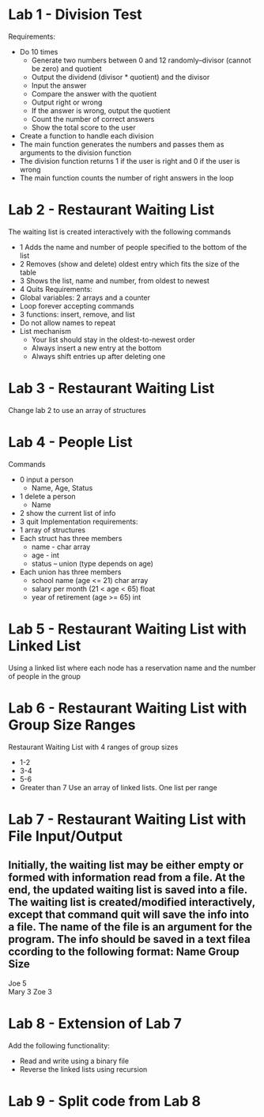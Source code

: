 # Lab 1 - Division Test
Requirements:
* Do 10 times
  * Generate two numbers between 0 and 12 randomly–divisor (cannot be zero) and quotient
  * Output the dividend (divisor * quotient) and the divisor
  * Input the answer
  * Compare the answer with the quotient
  * Output right or wrong
  * If the answer is wrong, output the quotient
  * Count the number of correct answers
  * Show the total score to the user
* Create a function to handle each division
* The main function generates the numbers and passes them as arguments to the division function
* The division function returns 1 if the user is right and 0 if the user is wrong 
* The main function counts the number of right answers in the loop

# Lab 2 - Restaurant Waiting List
The waiting list is created interactively with the following commands
* 1 <name> <number> Adds the name and number of people specified to the bottom of the list
* 2 <size> Removes (show and delete) oldest entry which fits the size of the table
* 3 Shows the list, name and number, from oldest to newest
* 4 Quits
Requirements:
* Global variables: 2 arrays and a counter
* Loop forever accepting commands
* 3 functions: insert, remove, and list
* Do not allow names to repeat
* List mechanism
  * Your list should stay in the oldest-to-newest order
  * Always insert a new entry at the bottom
  * Always shift entries up after deleting one

# Lab 3 - Restaurant Waiting List
Change lab 2 to use an array of structures

# Lab 4 - People List
Commands
* 0 input a person
  * Name, Age, Status
* 1 delete a person
  * Name
* 2 show the current list of info
* 3 quit
Implementation requirements:
* 1 array of structures
* Each struct has three members
  * name - char array
  * age - int
  * status – union (type depends on age)
* Each union has three members
  * school name (age <= 21) char array
  * salary per month (21 < age < 65) float
  * year of retirement (age >= 65) int
 
# Lab 5 - Restaurant Waiting List with Linked List
Using a linked list where each node has a reservation name and the number of people in the group

# Lab 6 - Restaurant Waiting List with Group Size Ranges
Restaurant Waiting List with 4 ranges of group sizes
* 1-2
* 3-4
* 5-6
* Greater than 7
Use an array of linked lists. One list per range

# Lab 7 - Restaurant Waiting List with File Input/Output
Initially, the waiting list may be either empty or formed with information read from a file. At the end, the updated waiting list is saved into a file. The waiting list is created/modified  interactively, except that command quit will save the info into a file. The name of the file is an argument for the program. The info should be saved in a text filea ccording to the following format:
Name                    Group Size
----------------------------------
Joe                     5    
Mary                    3
Zoe                     3

# Lab 8 - Extension of Lab 7
Add the following functionality: 
* Read and write using a binary file
* Reverse the linked lists using recursion

# Lab 9 - Split code from Lab 8
